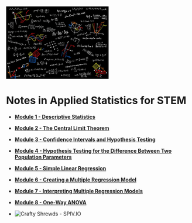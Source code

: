 ![Statistics Image](Statistics.png)
# Notes in Applied Statistics for STEM

- **[Module 1 - Descriptive Statistics](/Descriptive_Statistics/README.md)**
- **[Module 2 - The Central Limit Theorem](/The_Central_Limit_Theorem/README.md)**
- **[Module 3 - Confidence Intervals and Hypothesis Testing](/Confidence_Intervals_and_Hypothesis_Testing/README.md)**
- **[Module 4 - Hypothesis Testing for the Difference Between Two Population Parameters](/Hypothesis_Testing_for_the_Difference_Between_Two_Population_Parameters/README.md)**
- **[Module 5 - Simple Linear Regression](/Simple_Linear_Regression/README.md)**
- **[Module 6 - Creating a Multiple Regression Model](/Creating_a_Multiple_Regression_Model/README.md)**
- **[Module 7 - Interpreting Multiple Regression Models](/Interpreting_Multiple_Regression_Models/README.md)**
- **[Module 8 - One-Way ANOVA](/One-Way_ANOVA/README.md)**

- ![Crafty Shrewds - SPIV.IO](https://img.shields.io/discord/721959501871317096?logoColor=blue&style=plastic)
